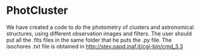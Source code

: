 # PhotCluster
We have created a code to do the photometry of clusters and astronomical structures, using different observation images and filters.
The user should put all the .fits files in the same folder that he puts the .py file. The isochores .txt file is obtained in http://stev.oapd.inaf.it/cgi-bin/cmd_3.3

